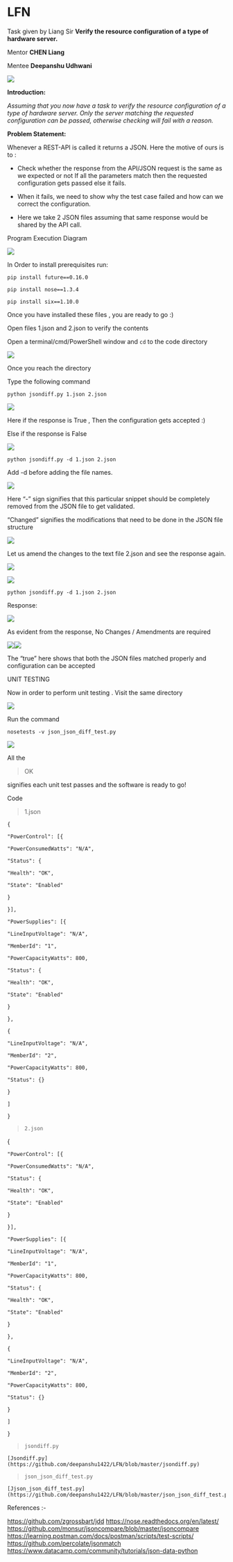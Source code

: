 # LFN
Task given by Liang Sir
**Verify the resource configuration of a type of hardware server.**

Mentor   **CHEN Liang**

Mentee  **Deepanshu Udhwani**

  
  
![](https://lh5.googleusercontent.com/gXC2zP4eYnx6ejy7PCXsUx4wcvEDxp6qo9FlJI0B2VhBXmqCudOvjNMOjyLLCGIK6vDAtlJbWDK-5mencibb6krLSRHUg12b2Nwx7unNLePknVU9oZC3HmYN2LtaWFXux4cIiXn5)  
  
  
  
  
  
  
  

**Introduction:**

*Assuming that you now have a task to verify the resource configuration of a type of hardware server.
Only the server matching the requested configuration can be passed, otherwise checking will fail with a reason.*

  
  
  
  
  
  

**Problem Statement:**

Whenever a REST-API is called it returns a JSON. Here the motive of ours is to :

  

-   Check whether the response from the API/JSON request is the same as we expected or not If all the parameters match then the requested configuration gets passed else it fails.
    

  

-   When it fails, we need to show why the test case failed and how can we correct the configuration.
    

  

-   Here we take 2 JSON files assuming that same response would be shared by the API call.
    

  

Program Execution Diagram

  
![](https://docs.google.com/drawings/u/1/d/ss05DuMtWWiWexZW_EO9Xpw/image?w=573&h=446&rev=1&ac=1&parent=1RN67tygwfQY5_rfpQr5hZ6C1bFB5zBKvfv3JT8elxus)  
  
  
  
  
  
  
  
  
  
  
  
  
  
  
  
  

In Order to install prerequisites run:

  
  

    pip install future==0.16.0
    
    pip install nose==1.3.4
    
    pip install six==1.10.0

  

  
  

Once you have installed these files , you are ready to go :)

  

Open files 1.json and 2.json to verify the contents


 
  

Open a terminal/cmd/PowerShell window and `cd` to the code directory

  

![](https://lh6.googleusercontent.com/QVnG49ZhQwlubnW7C15flScT7mgccaq8LPnwYD3n06FtatYJzL_O8QdXOxinARfUA7mBKkvi0-EHZSNbx4lP2SP0DOEZ5-0VDW_Hccjzb3Nw-mINQmzKBW2YCuXuBSLvt8yG6JFt)

  

Once you reach the directory

Type the following command

  

    python jsondiff.py 1.json 2.json 

![](https://lh6.googleusercontent.com/5cBnVcxW7yhUW1qUR2F92dHsfRkcaDpvTjqcuuvJk_q-fMTQTkc8Fhrw5ZUPEf27Vzw5bUIyn6NT15qQpR_MQYtMhkbVcDq1p3VXwGn8jKRYixcyejfS7IaGSrNfwIwo35ITfHRb)

  

Here if the response is True , Then the configuration gets accepted :)

  

Else if the response is False

  

![](https://lh6.googleusercontent.com/0IwsdKktAs1JFFILWN0j7XfFtDl3ESVoAbnzXPP2JepWd1lB8A_B_Ghs_OzGgOcs6SMqnKOUUfL49GMnVurT5CPHK8tIopf5faLXOahfGXVoHnXvcYPCoUyQpEPAGkrxel64MPse)

  

    python jsondiff.py -d 1.json 2.json 

Add -d before adding the file names.

  
![](https://lh5.googleusercontent.com/GGHTwTS3WEl2-IinSxJopsR4GjCg_rp4JeqtMBxRObTevGOp821M3IGkC2Ztt_dnJRJj8QbSwxUy6INi-9qrlJm0Vpsm-4fWB05QD8YCHj0nt9j-dHe3Riks0F0ApAvTOHnyRjMp)

Here “-” sign signifies that this particular snippet should be completely removed from the JSON file to get validated.

“Changed” signifies the modifications that need to be done in the JSON file structure

  
  
![](https://lh6.googleusercontent.com/OhGWkv927zgVmmY6Gd5LxFSHUQudJzZ-7WTJ9epZP-uh2T9BKWJVtWqN9O55HYx9w5EBlyjElurQQLR91MT7flOzlKvRj1UknHDEdt1xtcoUGURpfMIgoLkXtH4cOX2Tns7Jo2Lz)  

Let us amend the changes to the text file 2.json and see the response again.

  

![](https://lh3.googleusercontent.com/N-aD5oUUXusehsSCZDS4kUry_Qv2DRm-BBl5I6YtvSMuxa9cRYWvndGxeIXEzS-91EsNs1sqen2DeXixhxLI0WDGXvRJGH8hYmFU-9jJQWfUj2DvP1tprAdwJapTGL46d9cerK1c)

![](https://lh3.googleusercontent.com/09dFAX9H7SRJGxn2zcb4pL9ISZU1aHvXu2zdV3lWbMKcTO0k9AA-znMbSFqcaXddpu4GcvaCulJx-_aH8OM5rO_c6kVVbYYkG0XZbNlSM435yDLawJxgIthLaY5fqvKvD07rvRkS)

    python jsondiff.py -d 1.json 2.json 

  

Response:

  
  
![](https://lh4.googleusercontent.com/Tk1xrGnJCKRvC9zLNcFOpQEgFBj8Q1niUnI6utQS0xf3sZD5FA_7p3AXWSoyz3RoIegfl-TD_tbxfqjR_sOXSbMa2-_BAeMVd_cHaScS4uctrvfRyhoC0XpEldB1Nbruy3FjsXOx)

As evident from the response, No Changes / Amendments are required

  

![](https://lh6.googleusercontent.com/SU75EenGNP5rzvz5uz2V-vttZRsLrLv9aNSdxLaOwHmHrU1WK-14zF3ssuIx87thiGaMBteK2zs_vQreBN-zEHAhcAjSZ-8tPw1BJKdgzUmMkV-IyyUT7Y9GdWHZhhC-tD_i5WTg)![](https://docs.google.com/drawings/u/1/d/sX153mc-iqV5vqctGnQou4g/image?w=62&h=80&rev=2&ac=1&parent=1RN67tygwfQY5_rfpQr5hZ6C1bFB5zBKvfv3JT8elxus)

  
  
  

The “true” here shows that both the JSON files matched properly and configuration can be accepted

  
  

UNIT TESTING

  

Now in order to perform unit testing . Visit the same directory

![](https://lh5.googleusercontent.com/ehTPPu5r4G2KfJtWGOhlcTvX9rj7WLU5R6i49-wCNgcgwN1y60dDsZCzHKvDPFZXymMc90BD8YHl6bsrl_GBlGMmabi7-4KIbPbnytn9TAGwJi71JKHEsSFV3uJZFn1hkF5rdfVN)

  
  

Run the command

    nosetests -v json_json_diff_test.py

  

![](https://lh5.googleusercontent.com/mFHXbG-lxJY6Vx0Qq7eeCF6-2yRmlFWdPrtzu8UglkWWR9CLpEh397nHMsJFfODPFnHnML3nBxFT5Jrkg2qNFdDNFsFdVoeuWOV1leK-zLC_3y3f29wpd1SWWCzVZdQmu7ZqlLwj)

  

All the 

> OK

 signifies each unit test passes and the software is ready to go!


Code 

    

> 1.json

    {
    
    "PowerControl": [{
    
    "PowerConsumedWatts": "N/A",
    
    "Status": {
    
    "Health": "OK",
    
    "State": "Enabled"
    
    }
    
    }],
    
    "PowerSupplies": [{
    
    "LineInputVoltage": "N/A",
    
    "MemberId": "1",
    
    "PowerCapacityWatts": 800,
    
    "Status": {
    
    "Health": "OK",
    
    "State": "Enabled"
    
    }
    
    },
    
    {
    
    "LineInputVoltage": "N/A",
    
    "MemberId": "2",
    
    "PowerCapacityWatts": 800,
    
    "Status": {}
    
    }
    
    ]
    
    }

 
> `2.json`

    

{
    
    "PowerControl": [{
    
    "PowerConsumedWatts": "N/A",
    
    "Status": {
    
    "Health": "OK",
    
    "State": "Enabled"
    
    }
    
    }],
    
    "PowerSupplies": [{
    
    "LineInputVoltage": "N/A",
    
    "MemberId": "1",
    
    "PowerCapacityWatts": 800,
    
    "Status": {
    
    "Health": "OK",
    
    "State": "Enabled"
    
    }
    
    },
    
    {
    
    "LineInputVoltage": "N/A",
    
    "MemberId": "2",
    
    "PowerCapacityWatts": 800,
    
    "Status": {}
    
    }
    
    ]
    
    }

> `jsondiff.py`

    [Jsondiff.py](https://github.com/deepanshu1422/LFN/blob/master/jsondiff.py)

> `json_json_diff_test.py`

    [Jjson_json_diff_test.py](https://github.com/deepanshu1422/LFN/blob/master/json_json_diff_test.py)



References :-

https://github.com/zgrossbart/jdd
https://nose.readthedocs.org/en/latest/
https://github.com/monsur/jsoncompare/blob/master/jsoncompare
https://learning.postman.com/docs/postman/scripts/test-scripts/
https://github.com/percolate/jsonmatch
https://www.datacamp.com/community/tutorials/json-data-python

    
